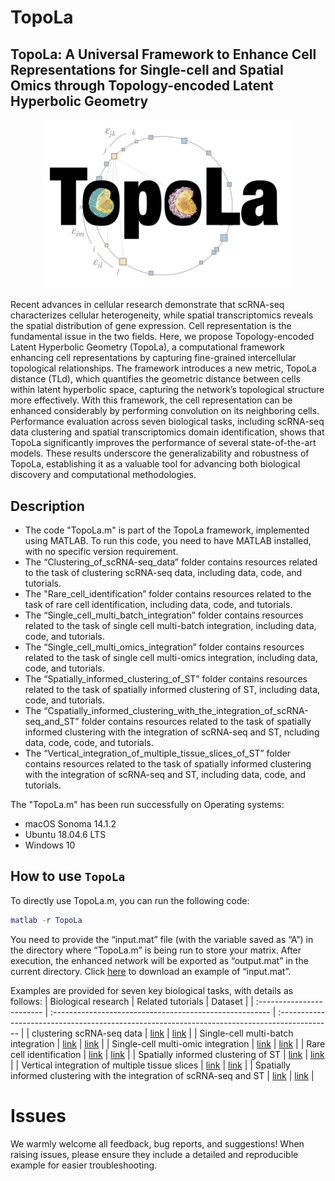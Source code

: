 # TopoLa
## TopoLa: A Universal Framework to Enhance Cell Representations for Single-cell and Spatial Omics through Topology-encoded Latent Hyperbolic Geometry

<p align="center">
<img src="https://github.com/kaizheng-academic/TopoLa/blob/main/src/TopoLa.png" width="400" />
</p>
Recent advances in cellular research demonstrate that scRNA-seq characterizes cellular heterogeneity, while spatial transcriptomics reveals the spatial distribution of gene expression. Cell representation is the fundamental issue in the two fields. Here, we propose Topology-encoded Latent Hyperbolic Geometry (TopoLa), a computational framework enhancing cell representations by capturing fine-grained intercellular topological relationships. The framework introduces a new metric, TopoLa distance (TLd), which quantifies the geometric distance between cells within latent hyperbolic space, capturing the network’s topological structure more effectively. With this framework, the cell representation can be enhanced considerably by performing convolution on its neighboring cells. Performance evaluation across seven biological tasks, including scRNA-seq data clustering and spatial transcriptomics domain identification, shows that TopoLa significantly improves the performance of several state-of-the-art models. These results underscore the generalizability and robustness of TopoLa, establishing it as a valuable tool for advancing both biological discovery and computational methodologies.




## Description 
* The code "TopoLa.m" is part of the TopoLa framework, implemented using MATLAB. To run this code, you need to have MATLAB installed, with no specific version requirement.
* The “Clustering_of_scRNA-seq_data” folder contains resources related to the task of clustering scRNA-seq data, including data, code, and tutorials.
* The "Rare_cell_identification” folder contains resources related to the task of rare cell identification, including data, code, and tutorials.
* The “Single_cell_multi_batch_integration” folder contains resources related to the task of single cell multi-batch integration, including data, code, and tutorials.
* The “Single_cell_multi_omics_integration” folder contains resources related to the task of single cell multi-omics integration, including data, code, and tutorials.
* The “Spatially_informed_clustering_of_ST” folder contains resources related to the task of spatially informed clustering of ST, including data, code, and tutorials.
* The “Cspatially_informed_clustering_with_the_integration_of_scRNA-seq_and_ST” folder contains resources related to the task of spatially informed clustering with the integration of scRNA-seq and ST, ncluding data, code, code, and tutorials.
* The “Vertical_integration_of_multiple_tissue_slices_of_ST” folder contains resources related to the task of spatially informed clustering with the integration of scRNA-seq and ST, including data, code, and tutorials.


The "TopoLa.m" has been run successfully on Operating systems: 
* macOS Sonoma 14.1.2
* Ubuntu 18.04.6 LTS
* Windows 10

## How to use `TopoLa`

To directly use TopoLa.m, you can run the following code:
```matlab
matlab -r TopoLa
```
You need to provide the “input.mat” file (with the variable saved as “A”) in the directory where “TopoLa.m” is being run to store your matrix. After execution, the enhanced network will be exported as “output.mat” in the current directory. Click [here](https://drive.google.com/file/d/1Cl9BmLQS7zJ8SlkF1OxHuargU5fbUNFi/view?usp=share_link) to download an example of “input.mat”.


Examples are provided for seven key biological tasks, with details as follows:
| Biological research       | Related tutorials                                        | Dataset                                                                                     |
| :------------------------ | :------------------------------------------------------ | :------------------------------------------------------------------------------------------- |
| clustering scRNA-seq data | [link](https://github.com/kaizheng-academic/TopoLa/tree/main/Clustering_of_scRNA-seq_data/)   | [link](https://drive.google.com/file/d/1k3AD1tdELfYM1xXs9jjhKJ6nb1pu71As/view?usp=share_link) |
| Single-cell multi-batch integration      | [link](https://github.com/kaizheng-academic/TopoLa/tree/main/Single_cell_multi_batch_integration)             | [link](https://drive.google.com/file/d/1__se85Ru86rS7By4Zwvbel5VinEDPlmj/view?usp=share_link) |
| Single-cell multi-omic integration    | [link](https://github.com/kaizheng-academic/TopoLa/tree/main/Single_cell_multi_omics_integration)                 | [link](https://drive.google.com/file/d/1eJL_wYf0y8QEsw1BmmeWQFuhmdKUPbQp/view?usp=share_link) |
| Rare cell identification      | [link](https://github.com/kaizheng-academic/TopoLa/tree/main/Rare_cell_identification)  | [link](https://drive.google.com/file/d/1gN_ZoD14brgOKBwsmtyDlZ9hqXcR9s34/view?usp=share_link) |
| Spatially informed clustering of ST    | [link](https://github.com/kaizheng-academic/TopoLa/tree/main/Spatially_informed_clustering_of_ST)         | [link](https://drive.google.com/file/d/1w1Ghtt7mq5qHvD6DQ-vJKLTKvZ-oxrpz/view?usp=sharing) |
| Vertical integration of multiple tissue slices  | [link](https://github.com/kaizheng-academic/TopoLa/tree/main/Vertical_integration_of_multiple_tissue_slices_of_ST)      | [link](https://drive.google.com/file/d/1koWmf_QfzxDzqh0h5OMc3uXbvOYKGtOr/view?usp=share_link) |
| Spatially informed clustering with the integration of scRNA-seq and ST | [link](https://github.com/kaizheng-academic/TopoLa/tree/main/spatially_informed_clustering_with_the_integration_of_scRNA-seq_and_ST)  | [link](https://drive.google.com/file/d/1I4LIoFcd1kSP4SGpsNAMPumnROuz9N6A/view?usp=share_link) |



# Issues
We warmly welcome all feedback, bug reports, and suggestions! When raising issues, please ensure they include a detailed and reproducible example for easier troubleshooting.






